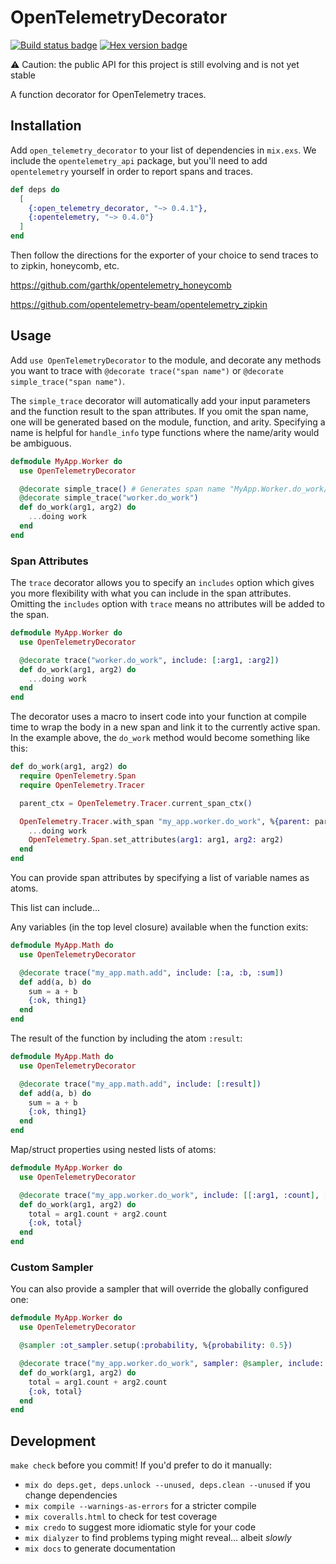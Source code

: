 # OpenTelemetryDecorator

[![Build status badge](https://github.com/marcdel/open_telemetry_decorator/workflows/Elixir%20CI/badge.svg)](https://github.com/marcdel/open_telemetry_decorator/actions)
[![Hex version badge](https://img.shields.io/hexpm/v/open_telemetry_decorator.svg)](https://hex.pm/packages/open_telemetry_decorator)

⚠️ Caution: the public API for this project is still evolving and is not yet stable 

<!-- MDOC -->
<!-- INCLUDE -->
A function decorator for OpenTelemetry traces.

## Installation

Add `open_telemetry_decorator` to your list of dependencies in `mix.exs`. We include the `opentelemetry_api` package, but you'll need to add `opentelemetry` yourself in order to report spans and traces.

```elixir
def deps do
  [
    {:open_telemetry_decorator, "~> 0.4.1"},
    {:opentelemetry, "~> 0.4.0"}
  ]
end
```

Then follow the directions for the exporter of your choice to send traces to to zipkin, honeycomb, etc.

https://github.com/garthk/opentelemetry_honeycomb

https://github.com/opentelemetry-beam/opentelemetry_zipkin

## Usage

Add `use OpenTelemetryDecorator` to the module, and decorate any methods you want to trace with `@decorate trace("span name")` or `@decorate simple_trace("span name")`.

The `simple_trace` decorator will automatically add your input parameters and the function result to the span attributes. If you omit the span name, one will be generated based on the module, function, and arity. Specifying a name is helpful for `handle_info` type functions where the name/arity would be ambiguous.

```elixir
defmodule MyApp.Worker do
  use OpenTelemetryDecorator

  @decorate simple_trace() # Generates span name "MyApp.Worker.do_work/2". or...
  @decorate simple_trace("worker.do_work")
  def do_work(arg1, arg2) do
    ...doing work
  end
end
```

### Span Attributes

The `trace` decorator allows you to specify an `includes` option which gives you more flexibility with what you can include in the span attributes. Omitting the `includes` option with `trace` means no attributes will be added to the span.

```elixir
defmodule MyApp.Worker do
  use OpenTelemetryDecorator

  @decorate trace("worker.do_work", include: [:arg1, :arg2])
  def do_work(arg1, arg2) do
    ...doing work
  end
end
```

The decorator uses a macro to insert code into your function at compile time to wrap the body in a new span and link it to the currently active span. In the example above, the `do_work` method would become something like this:

```elixir
def do_work(arg1, arg2) do
  require OpenTelemetry.Span
  require OpenTelemetry.Tracer

  parent_ctx = OpenTelemetry.Tracer.current_span_ctx()

  OpenTelemetry.Tracer.with_span "my_app.worker.do_work", %{parent: parent_ctx} do
    ...doing work
    OpenTelemetry.Span.set_attributes(arg1: arg1, arg2: arg2)
  end
end
```

You can provide span attributes by specifying a list of variable names as atoms.

This list can include...

Any variables (in the top level closure) available when the function exits:

```elixir
defmodule MyApp.Math do
  use OpenTelemetryDecorator

  @decorate trace("my_app.math.add", include: [:a, :b, :sum])
  def add(a, b) do
    sum = a + b
    {:ok, thing1}
  end
end
```

The result of the function by including the atom `:result`:

```elixir
defmodule MyApp.Math do
  use OpenTelemetryDecorator

  @decorate trace("my_app.math.add", include: [:result])
  def add(a, b) do
    sum = a + b
    {:ok, thing1}
  end
end
```

Map/struct properties using nested lists of atoms:

```elixir
defmodule MyApp.Worker do
  use OpenTelemetryDecorator

  @decorate trace("my_app.worker.do_work", include: [[:arg1, :count], [:arg2, :count], :total])
  def do_work(arg1, arg2) do
    total = arg1.count + arg2.count
    {:ok, total}
  end
end
```

### Custom Sampler

You can also provide a sampler that will override the globally configured one:

```elixir
defmodule MyApp.Worker do
  use OpenTelemetryDecorator

  @sampler :ot_sampler.setup(:probability, %{probability: 0.5})

  @decorate trace("my_app.worker.do_work", sampler: @sampler, include: [:arg1, :arg2, :result])
  def do_work(arg1, arg2) do
    total = arg1.count + arg2.count
    {:ok, total}
  end
end
```

<!-- MDOC -->

## Development

`make check` before you commit! If you'd prefer to do it manually:

* `mix do deps.get, deps.unlock --unused, deps.clean --unused` if you change dependencies
* `mix compile --warnings-as-errors` for a stricter compile
* `mix coveralls.html` to check for test coverage
* `mix credo` to suggest more idiomatic style for your code
* `mix dialyzer` to find problems typing might reveal… albeit *slowly*
* `mix docs` to generate documentation
